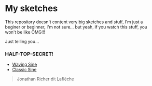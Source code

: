 # My sketches

This repository doesn't content very big sketches and stuff,
I'm just a beginer or beginner, I'm not sure... but yeah, if
you watch this stuff, you won't be like OMG!!!

Just telling you...

### HALF-TOP-SECRET!

* [Waving Sine](https://codemehtm.github.io/sketch/p5-sketches/waving_sine/)
* [Classic Sine](https://codemehtm.github.io/sketch/p5-sketches/sine/)
> Jonathan Richer dit Laflèche
